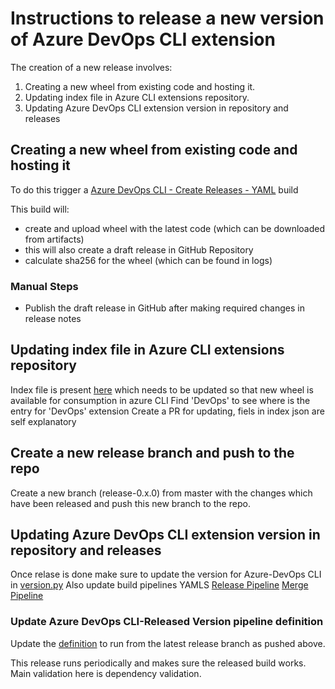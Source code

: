 # Instructions to release a new version of Azure DevOps CLI extension

The creation of a new release involves:

1. Creating a new wheel from existing code and hosting it.
1. Updating index file in Azure CLI extensions repository.
1. Updating Azure DevOps CLI extension version in repository and releases

## Creating a new wheel from existing code and hosting it

To do this trigger a [Azure DevOps CLI - Create Releases - YAML](https://dev.azure.com/ms/azure-devops-cli-extension/_build?definitionId=38) build

This build will:

* create and upload wheel with the latest code (which can be downloaded from artifacts)
* this will also create a draft release in GitHub Repository
* calculate sha256 for the wheel (which can be found in logs)

### Manual Steps

* Publish the draft release in GitHub after making required changes in release notes

## Updating index file in Azure CLI extensions repository

Index file is present [here](https://github.com/Azure/azure-cli-extensions/blob/master/src/index.json) which needs to be updated so that new wheel is available for consumption in azure CLI
Find 'DevOps' to see where is the entry for 'DevOps' extension
Create a PR for updating, fiels in index json are self explanatory

## Create a new release branch and push to the repo

Create a new branch (release-0.x.0) from  master with the changes which have been released and push this new branch to the repo.

## Updating Azure DevOps CLI extension version in repository and releases

Once relase is done make sure to update the version for Azure-DevOps CLI in [version.py](https://github.com/Microsoft/azure-devops-cli-extension/blob/master/azure-devops/azext_devops/version.py)
Also update build pipelines YAMLS
[Release Pipeline](./../.azure-pipelines/azure-pipelines-create-release.yml)
[Merge Pipeline](./../.azure-pipelines/azure-pipelines-merge.yml)

### Update Azure DevOps CLI-Released Version pipeline definition

Update the [definition](https://dev.azure.com/ms/azure-devops-cli-extension/_build?definitionId=36&_a=summary) to run from the latest release branch as pushed above.

This release runs periodically and makes sure the released build works. Main validation here is dependency validation.
